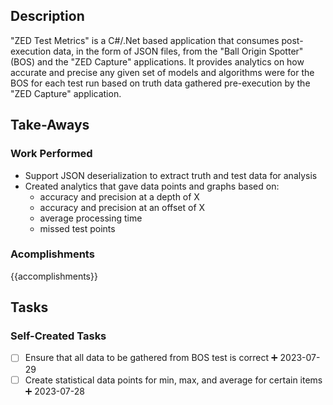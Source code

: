 ## Description
"ZED Test Metrics" is a C#/.Net based application that consumes post-execution data, in the form of JSON files, from the "Ball Origin Spotter" (BOS) and the "ZED Capture" applications. It provides analytics on how accurate and precise any given set of models and algorithms were for the BOS for each test run based on truth data gathered pre-execution by the "ZED Capture" application.

## Take-Aways
### Work Performed
* Support JSON deserialization to extract truth and test data for analysis
* Created analytics that gave data points and graphs based on:
	* accuracy and precision at a depth of X
	* accuracy and precision at an offset of X
	* average processing time
	* missed test points

### Acomplishments
{{accomplishments}}

## Tasks

### Self-Created Tasks
- [ ] Ensure that all data to be gathered from BOS test is correct ➕ 2023-07-29
- [ ] Create statistical data points for min, max, and average for certain items ➕ 2023-07-28